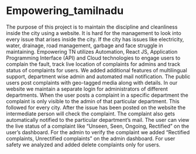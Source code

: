 # Empowering_tamilnadu
 The purpose of this project is to maintain the discipline and cleanliness inside the city using a website. It is hard for the management to look into every issue that arises inside the city. If the city has issues like electricity, water, drainage, road management, garbage and face struggle in maintaining. Empowering TN utilizes Automation, React JS, Application Programming Interface (API) and Cloud technologies to engage users to complain the fault, track live location of complaints for admins and track status of complaints for users. We added additional features of multilingual support, department wise admin and automated mail notification. The public users post complaints with geo-tagged media along with details. In our website we maintain a separate login for administrators of different departments. When the user posts a complaint in a specific department the complaint is only visible to the admin of that particular department. This followed for every city. After the issue has been posted on the website the intermediate person will check the complaint. The complaint also gets automatically notified to the particular department’s mail. The user can view the live status of a complaint like “Unseen, Seen, Ongoing, Rectified” on the user’s dashboard. For the admin to verify the complaint we added “Rectified complaints, Unrectified complaints” on the admin dashboard. For user safety we analyzed and added delete complaints only for users. 
